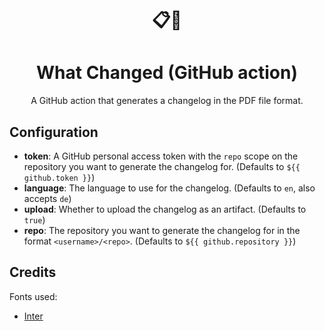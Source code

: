 <h1 align="center">
  📋🔎
</h1>
<h1 align="center">
  What Changed (GitHub action)
</h1>

<p align="center">
  A GitHub action that generates a changelog in the PDF file format.
</p>

## Configuration
- **token**: A GitHub personal access token with the `repo` scope on the repository you want to generate the changelog for. (Defaults to `${{ github.token }}`)
- **language**: The language to use for the changelog. (Defaults to `en`, also accepts `de`)
- **upload**: Whether to upload the changelog as an artifact. (Defaults to `true`)
- **repo**: The repository you want to generate the changelog for in the format `<username>/<repo>`. (Defaults to `${{ github.repository }}`)

## Credits
Fonts used:
 - [Inter](https://github.com/rsms/inter)
